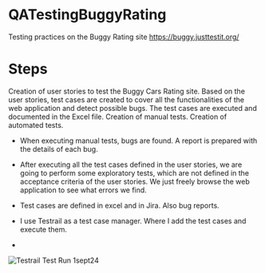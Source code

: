 # QATestingBuggyRating
Testing practices on the Buggy Rating site https://buggy.justtestit.org/
# Steps
Creation of user stories to test the Buggy Cars Rating site.
Based on the user stories, test cases are created to cover all the functionalities of the web application and detect possible bugs.
The test cases are executed and documented in the Excel file.
Creation of manual tests.
Creation of automated tests.

- When executing manual tests, bugs are found. A report is prepared with the details of each bug. 

- After executing all the test cases defined in the user stories, we are going to perform 
some exploratory tests, which are not defined in the acceptance criteria of the user stories.
We just freely browse the web application to see what errors we find.

- Test cases are defined in excel and in Jira. Also bug reports.

- I use Testrail as a test case manager. Where I add the test cases and execute them.
- 

![Testrail Test Run 1sept24](https://github.com/user-attachments/assets/109a819c-b056-4273-a259-84987eb776c4)
